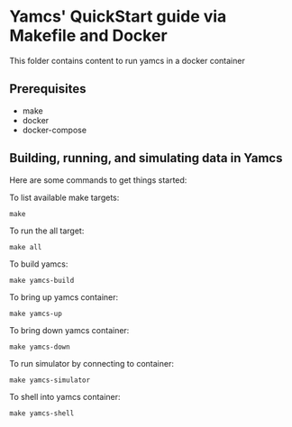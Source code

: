 # Yamcs' QuickStart guide via Makefile and Docker

This folder contains content to run yamcs in a docker container

## Prerequisites

* make
* docker
* docker-compose

## Building, running, and simulating data in Yamcs

Here are some commands to get things started:

To list available make targets:

    make

To run the all target:

    make all

To build yamcs:

    make yamcs-build

To bring up yamcs container:

    make yamcs-up

To bring down yamcs container:

    make yamcs-down

To run simulator by connecting to container:

    make yamcs-simulator

To shell into yamcs container:

    make yamcs-shell
